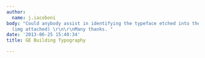 ```yaml
---
author:
  name: j.iacoboni
body: "Could anybody assist in identifying the typeface etched into the GE Building?
  (img attached) \r\n\r\nMany thanks. "
date: '2013-06-25 15:40:34'
title: GE Building Typography

---
```

